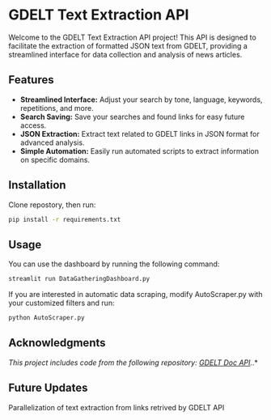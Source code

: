 # GDELT Text Extraction API

Welcome to the GDELT Text Extraction API project! This API is designed to facilitate the extraction of formatted JSON text from GDELT, providing a streamlined interface for data collection and analysis of news articles.

## Features

- **Streamlined Interface:** Adjust your search by tone, language, keywords, repetitions, and more.
- **Search Saving:** Save your searches and found links for easy future access.
- **JSON Extraction:** Extract text related to GDELT links in JSON format for advanced analysis.
- **Simple Automation:** Easily run automated scripts to extract information on specific domains.

## Installation
Clone repostory, then run:
```bash
pip install -r requirements.txt
```
## Usage

You can use the dashboard by running the following command:

```bash
streamlit run DataGatheringDashboard.py
```

If you are  interested in automatic data scraping, modify AutoScraper.py with your customized filters and run:

```bash
python AutoScraper.py
```

## Acknowledgments

*This project includes code from the following repository: [GDELT Doc API](https://github.com/alex9smith/gdelt-doc-api).*.*


## Future Updates

Parallelization of text extraction from links retrived by GDELT API
